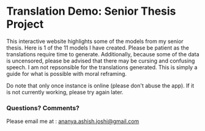 # Translation Demo: Senior Thesis Project

This interactive website highlights some of the models from my senior thesis. Here is 1 of the 11 models I have created. Please be patient as the translations require time to generate. Additionally, because some of the data is uncensored, please be advised that there may be cursing and confusing speech. I am not repsonsible for the translations generated. This is simply a guide for what is possible with moral reframing. 

Do note that only once instance is online (please don't abuse the app). If it is not currently working, please try again later. 



### Questions? Comments?

Please email me at : ananya.ashish.joshi@gmail.com



